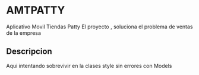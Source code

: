 # AMTPATTY
Aplicativo Movil Tiendas Patty
El proyecto , soluciona el problema de ventas de la empresa
## Descripcion
Aqui intentando sobrevivir en la clases style sin errores con Models
